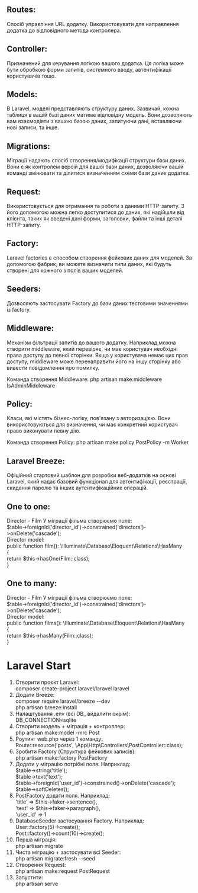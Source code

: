 ## Routes:

Спосіб управління URL додатку. Використовувати для направлення додатка до відповідного метода контролера.

## Controller:

Призначений для керування логікою вашого додатка. Ця логіка може бути обробкою форми запитів, системного вводу,
автентифікації користувачів тощо.

## Models:

В Laravel, моделі представляють структуру даних. Зазвичай, кожна таблиця в вашій базі даних матиме відповідну
модель. Вони дозволяють вам взаємодіяти з вашою базою даних, запитуючи дані, вставляючи нові записи, та інше.

## Migrations:

Міграції надають спосіб створення/модифікації структури бази даних. Вони є як контролем версій для вашої
бази даних, дозволяючи вашій команді змінювати та ділитися визначенням схеми бази даних додатка.

## Request:

Використовується для отримання та роботи з даними HTTP-запиту. З його допомогою можна легко доступитися до
даних, які надійшли від клієнта, таких як введені дані форми, заголовки, файли та інші деталі HTTP-запиту.

## Factory:

Laravel factories є способом створення фейкових даних для моделей. За допомогою
фабрик, ви можете визначити типи даних, які будуть створені для кожного з полів ваших моделей.

## Seeders:

Дозволяють застосувати Factory до бази даних тестовими значеннями із factory.

## Middleware:

Механізм фільтрації запитів до вашого додатку. Наприклад,можна створити middleware, який перевіряє, чи має
користувач необхідні права доступу до певної сторінки. Якщо у користувача немає цих прав доступу, middleware може
перенаправити його на іншу сторінку або вивести повідомлення про помилку.

Команда створення Middleware:
php artisan make:middleware IsAdminMiddleware

## Policy:

Класи, які містять бізнес-логіку, пов'язану з авторизацією. Вони використовуються для визначення, чи має
конкретний користувач право виконувати певну дію.

Команда створення Policy:
php artisan make:policy PostPolicy -m Worker

## Laravel Breeze:

Офіційний стартовий шаблон для розробки веб-додатків на основі Laravel, який надає базовий функціонал для
автентифікації,
реєстрації, скидання паролю та інших аутентифікаційних операцій.

## One to one:

Director - Film
У міграції фільма створюємо поле:  
$table->foreignId('director_id')->constrained('directors')->onDelete('cascade');  
Director model:  
public function film(): \Illuminate\Database\Eloquent\Relations\HasMany  
{  
return $this->hasOne(Film::class);  
}

## One to many:

Director - Film
У міграції фільма створюємо поле:  
$table->foreignId('director_id')->constrained('directors')->onDelete('cascade');  
Director model:  
public function films(): \Illuminate\Database\Eloquent\Relations\HasMany  
{  
return $this->hasMany(Film::class);  
}

# Laravel Start

1. Створити проєкт Laravel:  
   composer create-project laravel/laravel laravel
2. Додати Breeze:  
   composer require laravel/breeze --dev  
   php artisan breeze:install
3. Налаштування .env (всі DB_ видалити окрім):  
   DB_CONNECTION=sqlite
4. Створити модель + міграція + контроллер:  
   php artisan make:model -mrc Post
5. Роутинг web.php через 1 команду:  
   Route::resource('posts', \App\Http\Controllers\PostController::class);
6. Зробити Factory (Структура фейкових записів):  
   php artisan make:factory PostFactory
7. Додати у міграцію потрібні поля. Наприклад:  
   $table->string('title');  
   $table->text('text');  
   $table->foreignId('user_id')->constrained()->onDelete('cascade');  
   $table->softDeletes();
8. PostFactory додати поля. Наприклад:  
   'title' => $this->faker->sentence(),  
   'text' => $this->faker->paragraph(),  
   'user_id' => 1
9. DatabaseSeeder застосування Factory. Наприклад:  
   User::factory(5)->create();  
   Post::factory()->count(10)->create();
10. Перша міграція:  
    php artisan migrate
11. Чиста міграцію + застосувати всі Seeder:  
    php artisan migrate:fresh --seed
12. Створення Request:  
    php artisan make:request PostRequest
13. Запустити:  
    php artisan serve
